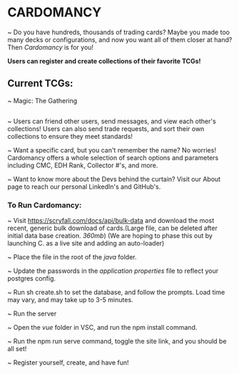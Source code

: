 # **CARDOMANCY**

~ Do you have hundreds, thousands of trading cards? Maybe you made too many decks or configurations, 
and now you want all of them closer at hand? Then *Cardomancy* is for you!

**Users can register and create collections of their favorite TCGs!**
## Current TCGs:
  ~  Magic: The Gathering
##
~ Users can friend other users, send messages, and view each other's collections! 
Users can also send trade requests, and sort their own collections to ensure they meet standards!


~ Want a specific card, but you can't remember the name? No worries! Cardomancy offers 
a whole selection of search options and parameters including CMC, EDH Rank, Collector #'s, and more.

~ Want to know more about the Devs behind the curtain? Visit our About page to reach our personal LinkedIn's and GitHub's.

### To Run Cardomancy:
~ Visit https://scryfall.com/docs/api/bulk-data and download the most recent, generic bulk download of cards.(Large file, can be deleted after initial data base creation. *360mb*)
(We are hoping to phase this out by launching C. as a live site and adding an auto-loader)

~ Place the file in the root of the *java* folder.

~ Update the passwords in the *application properties* file to reflect your postgres config.

~ Run sh create.sh to set the database, and follow the prompts. Load time may vary, and may take up to 3-5 minutes.

~ Run the server

~ Open the *vue* folder in VSC, and run the npm install command.

~ Run the npm run serve command, toggle the site link, and you should be all set!

~ Register yourself, create, and have fun!
